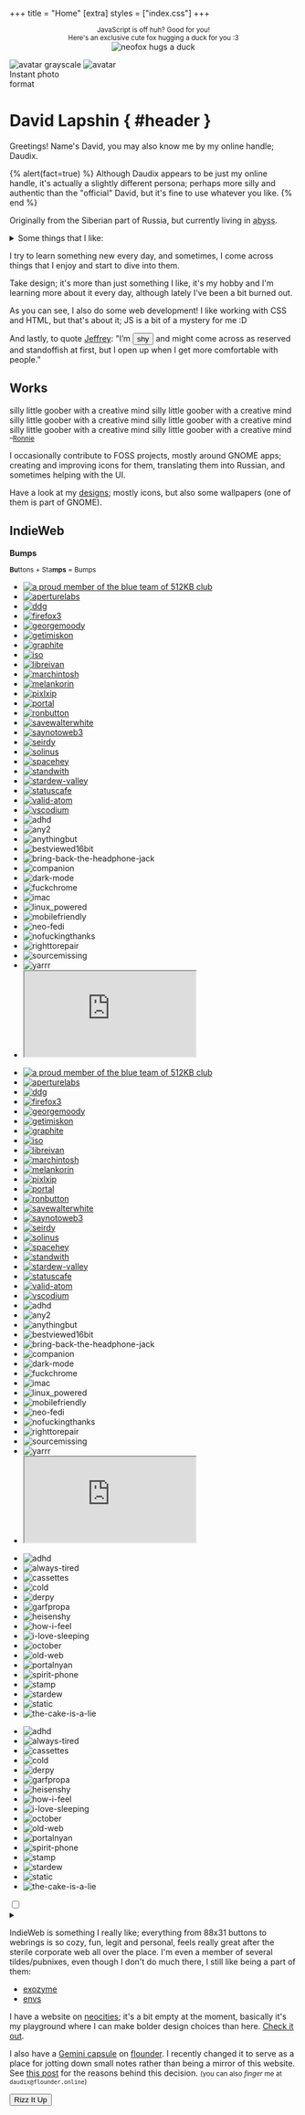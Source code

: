 +++
title = "Home"
[extra]
styles = ["index.css"]
+++

<noscript>
	<p style="text-align: center;">
		<small>JavaScript is off huh? Good for you!</small>
		<br />
		<small>Here's an exclusive cute fox hugging a duck for you :3</small>
		<br />
		<img id="hug" class="transparent no-hover drop-shadow" alt="neofox hugs a duck" src="/assets/neofox-hug-duck.png" />
	</p>
</noscript>

<div id="polaroid">
  <div id="polaroid-shine"></div>
  <div id="polaroid-photo">
    <img class="full transparent no-hover" alt="avatar grayscale" src="assets/rainbow-grayscale.svg" />
    <img class="full transparent no-hover" alt="avatar" src="assets/rainbow.svg" />
  </div>
  <span id="polaroid-title">
    Instant photo
    <br />
    format
  </span>
  <span id="statuscafe-content"></span>
  <a id="statuscafe-link" href="https://status.cafe/users/daudix">
    <span id="statuscafe-time-ago"></span>
    <span id="statuscafe-face"></span>
  </a>
</div>

<div id="header-container">

# David Lapshin { #header }
</div>

Greetings! Name's David, you may also know me by my online handle; Daudix.

{% alert(fact=true) %}
Although Daudix appears to be just my online handle, it's actually a slightly different persona; perhaps more silly and authentic than the "official" David, but it's fine to use whatever you like.
{% end %}

Originally from the Siberian part of Russia, but currently living in <abbr id="abyss" title="If you know, you know">abyss</abbr>.

<details><summary>Some things that I like:</summary>

- Purple <small>(lavender in particular)</small>
- Design
- Games:
  <ul>
    <li id="portal">
      <div id="portal-container">
        <div id="portal-blue"></div>
          <div id="portal-marquee">
            <span>Portal</span>
            <span aria-hidden="true">Portal</span>
          </div>
        <div id="portal-orange"></div>
      </div>
      <small>(all-time favorite)</small>
    </li>
    <li id="celeste">
      <div id="strawberry"></div>
      <span id="celeste-text">Celeste</span>
      <small>(such a lovely game)</small>
    </li>
    <li id="teardown">
      <div id="hammer"></div>
      <span id="teardown-text">Teardown</span>
      <small>(fun destructions)</small>
    </li>
    <li id="superliminal">
      <div id="pawn"></div>
      <span id="super">Super</span><span id="liminal">liminal</span>
      <small>(F-Stop if it wasn't scrapped)</small>
    </li>
    <li id="stardew">
      <div id="chicken"></div>
      <span id="stardew-text">Stardew Valley</span>
      <small>(was fun until sis spoiled <em>everything</em>)</small>
    </li>
    <li id="untitled">
      <div id="goose"></div>
      <span id="untitled-text">Untitled Goose</span>
      <small>(<em>honk-honk!</em> I love geese, by the way)</small>
    </li>
    <li id="stanley">
      <div id="boss"></div>
      <span id="stanley-text">The Stanley Parable&nbsp;<span id="adventure-line">Adventure Line™</span></span>
      <small>(fake feeling of choice, just like irl)</small>
    </li>
  </ul>
- Aesthetics:
  - [Cyberpunk](https://aesthetics.fandom.com/wiki/Cyberpunk)
  - [Vaporwave](https://aesthetics.fandom.com/wiki/Vaporwave)
  - [Liminal Space](https://aesthetics.fandom.com/wiki/Liminal_Space)
- Monokai Pro <small>(I know, very random, but hear me out, it got this sweet purple tint)</small>
- Photography <small>(although I don't have much opportunity to shoot anything else than a view from my window)</small>
- Small/indie web
- Minor details and references
- Retro/-futurism and vintage stuff
- Making this list look like a staircase
</details>

I try to learn something new every day, and sometimes, I come across things that I enjoy and start to dive into them.

Take design; it's more than just something I like, it's my hobby and I'm learning more about it every day, although lately I've been a bit burned out.

As you can see, I also do some web development! I like working with CSS and HTML, but that's about it; JS is a bit of a mystery for me :D

And lastly, to quote [Jeffrey](https://hyperreal.coffee/about/): "I’m <button id="shy" onclick="fluttershyAnim()">shy</button> and might come across as reserved and standoffish at first, but I open up when I get more comfortable with people."

## Works

<div id="window" class="drop-shadow">
  <div id="window-contents">
    <div id="rainbow-text">
      <span>silly little goober with a creative mind</span>
      <span aria-hidden="true">silly little goober with a creative mind</span>
      <span aria-hidden="true">silly little goober with a creative mind</span>
      <span aria-hidden="true">silly little goober with a creative mind</span>
      <span aria-hidden="true">silly little goober with a creative mind</span>
      <span aria-hidden="true">silly little goober with a creative mind</span>
    </div>
    <small>–<a href="https://veeronniecaw.space">Ronnie</a></small>
  </div>
</div>

I occasionally contribute to FOSS projects, mostly around GNOME apps; creating and improving icons for them, translating them into Russian, and sometimes helping with the UI.

Have a look at my [designs](@/design/index.md); mostly icons, but also some wallpapers (one of them is part of GNOME).

## IndieWeb

<aside id="bumps">
<strong>Bumps</strong>

<small>**Bu**ttons + Sta**mps** = Bumps</small>

<div class="marquee-wrapper">
<div class="marquee">

- [![a proud member of the blue team of 512KB club](assets/88x31/blue-team.gif#pixels#transparent#no-hover)](https://512kb.club)
- [![aperturelabs](assets/88x31/aperturelabs.gif#pixels#transparent#no-hover)](https://www.aperturescience.com)
- [![ddg](assets/88x31/ddg.gif#pixels#transparent#no-hover)](https://duckduckgo.com)
- [![firefox3](assets/88x31/firefox3.gif#pixels#transparent#no-hover)](https://getfirefox.com)
- [![georgemoody](assets/88x31/georgemoody.gif#pixels#transparent#no-hover)](https://tilde.town/~georgemoody/)
- [![getimiskon](assets/88x31/getimiskon.gif#pixels#transparent#no-hover)](https://getimiskon.xyz)
- [![graphite](assets/88x31/graphite.gif#pixels#transparent#no-hover)](https://gra.phite.ro)
- [![iso](assets/88x31/iso.gif#pixels#transparent#no-hover)](https://www.w3.org/QA/Tips/iso-date)
- [![libreivan](assets/88x31/libreivan.gif#pixels#transparent#no-hover)](https://libreivan.com)
- [![marchintosh](assets/88x31/marchintosh.gif#pixels#transparent#no-hover)](https://libreivan.com/writing/)
- [![melankorin](assets/88x31/melankorin.gif#pixels#transparent#no-hover)](https://melankorin.net)
- [![pixlxip](assets/88x31/pixlxip.gif#pixels#transparent#no-hover)](https://xip.neocities.org)
- [![portal](assets/88x31/portal.gif#pixels#transparent#no-hover)](https://www.thinkwithportals.com)
- [![ronbutton](assets/88x31/ronbutton.gif#pixels#transparent#no-hover)](https://veeronniecaw.space)
- [![savewalterwhite](assets/88x31/savewalterwhite.gif#pixels#transparent#no-hover)](http://www.savewalterwhite.com)
- [![saynotoweb3](assets/88x31/saynotoweb3.gif#pixels#transparent#no-hover)](https://yesterweb.org/no-to-web3/)
- [![seirdy](assets/88x31/seirdy.gif#pixels#transparent#no-hover)](https://seirdy.one)
- [![solinus](assets/88x31/solinus.gif#pixels#transparent#no-hover)](https://solinus.neocities.org)
- [![spacehey](assets/88x31/spacehey.gif#pixels#transparent#no-hover)](https://spacehey.com)
- [![standwith](assets/88x31/standwith.gif#pixels#transparent#no-hover)](https://decolonizepalestine.com)
- [![stardew-valley](assets/88x31/stardew-valley.gif#pixels#transparent#no-hover)](https://www.stardewvalley.net)
- [![statuscafe](assets/88x31/statuscafe.gif#pixels#transparent#no-hover)](https://status.cafe)
- [![valid-atom](assets/88x31/valid-atom.gif#pixels#transparent#no-hover)](https://validator.w3.org/feed/)
- [![vscodium](assets/88x31/vscodium.gif#pixels#transparent#no-hover)](https://vscodium.com)
- ![adhd](assets/88x31/adhd.gif#pixels#transparent#no-hover)
- ![any2](assets/88x31/any2.gif#pixels#transparent#no-hover)
- ![anythingbut](assets/88x31/anythingbut.gif#pixels#transparent#no-hover)
- ![bestviewed16bit](assets/88x31/bestviewed16bit.gif#pixels#transparent#no-hover)
- ![bring-back-the-headphone-jack](assets/88x31/bring-back-the-headphone-jack.gif#pixels#transparent#no-hover)
- ![companion](assets/88x31/companion.gif#pixels#transparent#no-hover)
- ![dark-mode](assets/88x31/dark-mode.gif#pixels#transparent#no-hover)
- ![fuckchrome](assets/88x31/fuckchrome.gif#pixels#transparent#no-hover)
- ![imac](assets/88x31/imac.gif#pixels#transparent#no-hover)
- ![linux_powered](assets/88x31/linux_powered.gif#pixels#transparent#no-hover)
- ![mobilefriendly](assets/88x31/mobilefriendly.gif#pixels#transparent#no-hover)
- ![neo-fedi](assets/88x31/neo-fedi.gif#pixels#transparent#no-hover)
- ![nofuckingthanks](assets/88x31/nofuckingthanks.gif#pixels#transparent#no-hover)
- ![righttorepair](assets/88x31/righttorepair.gif#pixels#transparent#no-hover)
- ![sourcemissing](assets/88x31/sourcemissing.gif#pixels#transparent#no-hover)
- ![yarrr](assets/88x31/yarrr.gif#pixels#transparent#no-hover)
- <iframe id="increment" src="https://incr.easrng.net/badge?key=daudix.one" title="increment badge"></iframe>
<!-- Mirror of the above -->
- [![a proud member of the blue team of 512KB club](assets/88x31/blue-team.gif#pixels#transparent#no-hover)](https://512kb.club)
- [![aperturelabs](assets/88x31/aperturelabs.gif#pixels#transparent#no-hover)](https://www.aperturescience.com)
- [![ddg](assets/88x31/ddg.gif#pixels#transparent#no-hover)](https://duckduckgo.com)
- [![firefox3](assets/88x31/firefox3.gif#pixels#transparent#no-hover)](https://getfirefox.com)
- [![georgemoody](assets/88x31/georgemoody.gif#pixels#transparent#no-hover)](https://tilde.town/~georgemoody/)
- [![getimiskon](assets/88x31/getimiskon.gif#pixels#transparent#no-hover)](https://getimiskon.xyz)
- [![graphite](assets/88x31/graphite.gif#pixels#transparent#no-hover)](https://gra.phite.ro)
- [![iso](assets/88x31/iso.gif#pixels#transparent#no-hover)](https://www.w3.org/QA/Tips/iso-date)
- [![libreivan](assets/88x31/libreivan.gif#pixels#transparent#no-hover)](https://libreivan.com)
- [![marchintosh](assets/88x31/marchintosh.gif#pixels#transparent#no-hover)](https://libreivan.com/writing/)
- [![melankorin](assets/88x31/melankorin.gif#pixels#transparent#no-hover)](https://melankorin.net)
- [![pixlxip](assets/88x31/pixlxip.gif#pixels#transparent#no-hover)](https://xip.neocities.org)
- [![portal](assets/88x31/portal.gif#pixels#transparent#no-hover)](https://www.thinkwithportals.com)
- [![ronbutton](assets/88x31/ronbutton.gif#pixels#transparent#no-hover)](https://veeronniecaw.space)
- [![savewalterwhite](assets/88x31/savewalterwhite.gif#pixels#transparent#no-hover)](http://www.savewalterwhite.com)
- [![saynotoweb3](assets/88x31/saynotoweb3.gif#pixels#transparent#no-hover)](https://yesterweb.org/no-to-web3/)
- [![seirdy](assets/88x31/seirdy.gif#pixels#transparent#no-hover)](https://seirdy.one)
- [![solinus](assets/88x31/solinus.gif#pixels#transparent#no-hover)](https://solinus.neocities.org)
- [![spacehey](assets/88x31/spacehey.gif#pixels#transparent#no-hover)](https://spacehey.com)
- [![standwith](assets/88x31/standwith.gif#pixels#transparent#no-hover)](https://decolonizepalestine.com)
- [![stardew-valley](assets/88x31/stardew-valley.gif#pixels#transparent#no-hover)](https://www.stardewvalley.net)
- [![statuscafe](assets/88x31/statuscafe.gif#pixels#transparent#no-hover)](https://status.cafe)
- [![valid-atom](assets/88x31/valid-atom.gif#pixels#transparent#no-hover)](https://validator.w3.org/feed/)
- [![vscodium](assets/88x31/vscodium.gif#pixels#transparent#no-hover)](https://vscodium.com)
- ![adhd](assets/88x31/adhd.gif#pixels#transparent#no-hover)
- ![any2](assets/88x31/any2.gif#pixels#transparent#no-hover)
- ![anythingbut](assets/88x31/anythingbut.gif#pixels#transparent#no-hover)
- ![bestviewed16bit](assets/88x31/bestviewed16bit.gif#pixels#transparent#no-hover)
- ![bring-back-the-headphone-jack](assets/88x31/bring-back-the-headphone-jack.gif#pixels#transparent#no-hover)
- ![companion](assets/88x31/companion.gif#pixels#transparent#no-hover)
- ![dark-mode](assets/88x31/dark-mode.gif#pixels#transparent#no-hover)
- ![fuckchrome](assets/88x31/fuckchrome.gif#pixels#transparent#no-hover)
- ![imac](assets/88x31/imac.gif#pixels#transparent#no-hover)
- ![linux_powered](assets/88x31/linux_powered.gif#pixels#transparent#no-hover)
- ![mobilefriendly](assets/88x31/mobilefriendly.gif#pixels#transparent#no-hover)
- ![neo-fedi](assets/88x31/neo-fedi.gif#pixels#transparent#no-hover)
- ![nofuckingthanks](assets/88x31/nofuckingthanks.gif#pixels#transparent#no-hover)
- ![righttorepair](assets/88x31/righttorepair.gif#pixels#transparent#no-hover)
- ![sourcemissing](assets/88x31/sourcemissing.gif#pixels#transparent#no-hover)
- ![yarrr](assets/88x31/yarrr.gif#pixels#transparent#no-hover)
- <iframe id="increment" src="https://incr.easrng.net/badge?key=daudix.one" title="increment badge"></iframe>
</div>
</div>
<div class="marquee-wrapper">
<div class="marquee">

- ![adhd](assets/stamps/adhd.gif#pixels#transparent#no-hover)
- ![always-tired](assets/stamps/always-tired.gif#pixels#transparent#no-hover)
- ![cassettes](assets/stamps/cassettes.gif#pixels#transparent#no-hover)
- ![cold](assets/stamps/cold.gif#pixels#transparent#no-hover)
- ![derpy](assets/stamps/derpy.gif#pixels#transparent#no-hover)
- ![garfpropa](assets/stamps/garfpropa.gif#pixels#transparent#no-hover)
- ![heisenshy](assets/stamps/heisenshy.gif#pixels#transparent#no-hover)
- ![how-i-feel](assets/stamps/how-i-feel.gif#pixels#transparent#no-hover)
- ![i-love-sleeping](assets/stamps/i-love-sleeping.gif#pixels#transparent#no-hover)
- ![october](assets/stamps/october.gif#pixels#transparent#no-hover)
- ![old-web](assets/stamps/old-web.gif#pixels#transparent#no-hover)
- ![portalnyan](assets/stamps/portalnyan.gif#pixels#transparent#no-hover)
- ![spirit-phone](assets/stamps/spirit-phone.gif#pixels#transparent#no-hover)
- ![stamp](assets/stamps/stamp.gif#pixels#transparent#no-hover)
- ![stardew](assets/stamps/stardew.gif#pixels#transparent#no-hover)
- ![static](assets/stamps/static.gif#pixels#transparent#no-hover)
- ![the-cake-is-a-lie](assets/stamps/the-cake-is-a-lie.gif#pixels#transparent#no-hover)
<!-- Mirror of the above -->
- ![adhd](assets/stamps/adhd.gif#pixels#transparent#no-hover)
- ![always-tired](assets/stamps/always-tired.gif#pixels#transparent#no-hover)
- ![cassettes](assets/stamps/cassettes.gif#pixels#transparent#no-hover)
- ![cold](assets/stamps/cold.gif#pixels#transparent#no-hover)
- ![derpy](assets/stamps/derpy.gif#pixels#transparent#no-hover)
- ![garfpropa](assets/stamps/garfpropa.gif#pixels#transparent#no-hover)
- ![heisenshy](assets/stamps/heisenshy.gif#pixels#transparent#no-hover)
- ![how-i-feel](assets/stamps/how-i-feel.gif#pixels#transparent#no-hover)
- ![i-love-sleeping](assets/stamps/i-love-sleeping.gif#pixels#transparent#no-hover)
- ![october](assets/stamps/october.gif#pixels#transparent#no-hover)
- ![old-web](assets/stamps/old-web.gif#pixels#transparent#no-hover)
- ![portalnyan](assets/stamps/portalnyan.gif#pixels#transparent#no-hover)
- ![spirit-phone](assets/stamps/spirit-phone.gif#pixels#transparent#no-hover)
- ![stamp](assets/stamps/stamp.gif#pixels#transparent#no-hover)
- ![stardew](assets/stamps/stardew.gif#pixels#transparent#no-hover)
- ![static](assets/stamps/static.gif#pixels#transparent#no-hover)
- ![the-cake-is-a-lie](assets/stamps/the-cake-is-a-lie.gif#pixels#transparent#no-hover)
</div>
</div>
<input type="checkbox" id="bumps-expand" class="hidden" name="expand" />
<label for="bumps-expand" title="Expand"><i class="icon"></i></label>
<details id="bumps-bottom-sheet">
<summary title="Link to me"><i class="icon"></i></summary>
<div>
<div>

If you want to link back to me, use one of these buttons:

![daudix](assets/88x31/daudix.gif#pixels#transparent#no-hover)![daudix-alt](assets/88x31/daudix-alt.gif#pixels#transparent#no-hover)

{% alert(note=true) %}
It's recommended to avoid hot-linking; instead, place a copy on your own site.
{% end %}
</div>
</div>
</details>
</aside>

IndieWeb is something I really like; everything from 88x31 buttons to webrings is so cozy, fun, legit and personal, feels really great after the sterile corporate web all over the place. I'm even a member of several tildes/pubnixes, even though I don't do much there, I still like being a part of them:

- [exozyme](https://exozy.me)
- [envs](https://envs.net)

I have a website on [neocities](https://neocities.org); it's a bit empty at the moment, basically it's my playground where I can make bolder design choices than here. [Check it out](https://daudix.neocities.org).

I also have a [Gemini capsule](gemini://gmi.daudix.one) on [flounder](https://flounder.online). I recently changed it to serve as a place for jotting down small notes rather than being a mirror of this website. See [this post](@/blog/2024-07-13-repurposing-gemini-capsule/index.md) for the reasons behind this decision. <small>(you can also _finger_ me at `daudix@flounder.online`)</small>

<div id="rizz-dialog" class="dialog-buttons">
  <button id="rizz" class="inline-button" onclick="rizzItUp()">Rizz It Up</button>
  <div id="dont"></div>
</div>

<script type="text/javascript">
  document.addEventListener("DOMContentLoaded", function () {
    fetch("https://status.cafe/users/daudix/status.json")
      .then(r => r.json())
      .then(r => {
        if (!r.content.length) {
          document.getElementById("statuscafe-content").innerHTML = "No status yet."
          return
        }
        document.getElementById("statuscafe-content").innerHTML = r.content
        document.getElementById("statuscafe-face").innerHTML = r.face
        document.getElementById("statuscafe-time-ago").innerHTML = r.timeAgo
      })
      .catch(error => console.error("Error fetching status:", error));
  });
</script>

<script type="text/javascript">
  function fluttershyAnim() {
    const shy = document.getElementById("shy");
    shy.toggleAttribute("disabled");

    const squee = new Audio("assets/squee.mp3");
    squee.play();

    const fluttershy = document.createElement("img");
    fluttershy.setAttribute("id", "fluttershy");
    fluttershy.setAttribute("alt", "fluttershy");
    fluttershy.setAttribute("src", "assets/squee.webp");
    fluttershy.classList.add("transparent", "no-hover", "drop-shadow");

    const container = document.getElementById("main");
    container.appendChild(fluttershy);

    fluttershy.addEventListener("animationend", function () {
      shy.toggleAttribute("disabled");
      fluttershy.remove();
    });
  }
</script>

<script type="text/javascript">
  function rizzItUp() {
      const rizzDialog = document.getElementById("rizz-dialog");
      rizzDialog.remove();

      const vineBoomSoundEffect = "assets/vine-boom.mp3";
      new Audio(vineBoomSoundEffect).play();

      const container = document.getElementById("main");

      let subwaySurfers = document.getElementById("subway-surfers");
      if (subwaySurfers === null) {
          let subwaySurfers = document.createElement("iframe");
          subwaySurfers.setAttribute("id", "subway-surfers");
          subwaySurfers.setAttribute("src", "https://www.youtube.com/embed/zZ7AimPACzc?autoplay=1&mute=1");
          subwaySurfers.setAttribute("name", "youtube embed");
          subwaySurfers.setAttribute("allow", "autoplay; encrypted-media");
          subwaySurfers.setAttribute("allowfullscreen", "true");
          container.appendChild(subwaySurfers);
      }

      let oddlySatisfying = document.getElementById("oddly-satisfying");
      if (oddlySatisfying === null) {
          let oddlySatisfying = document.createElement("iframe");
          oddlySatisfying.setAttribute("id", "oddly-satisfying");
          oddlySatisfying.setAttribute("src", "https://www.youtube.com/embed/ebnQsTk9s-s?autoplay=1");
          oddlySatisfying.setAttribute("name", "youtube embed");
          oddlySatisfying.setAttribute("allow", "autoplay; encrypted-media");
          oddlySatisfying.setAttribute("allowfullscreen", "true");
          container.appendChild(oddlySatisfying);
      }
  }
</script>

